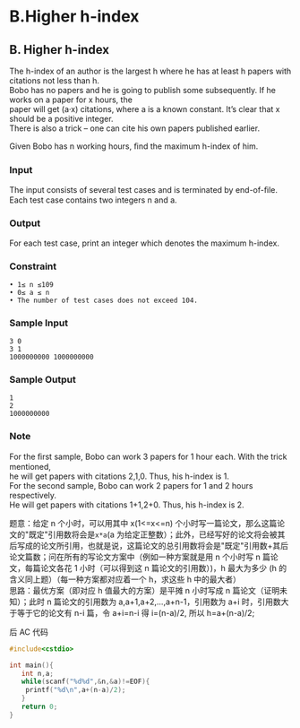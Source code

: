 # B.Higher h-index

## B. Higher h-index

The h-index of an author is the largest h where he has at least h papers with citations not less than h.  
Bobo has no papers and he is going to publish some subsequently. If he works on a paper for x hours, the  
paper will get (a·x) citations, where a is a known constant. It’s clear that x should be a positive integer.  
There is also a trick – one can cite his own papers published earlier.   

Given Bobo has n working hours, ﬁnd the maximum h-index of him.
<!--more-->
### Input

The input consists of several test cases and is terminated by end-of-ﬁle.  
Each test case contains two integers n and a.

### Output

For each test case, print an integer which denotes the maximum h-index.

### Constraint

    • 1≤ n ≤109 
    • 0≤ a ≤ n 
    • The number of test cases does not exceed 104.

### Sample Input

    3 0
    3 1
    1000000000 1000000000

### Sample Output

    1
    2
    1000000000

### Note

For the ﬁrst sample, Bobo can work 3 papers for 1 hour each. With the trick mentioned,  
he will get papers with citations 2,1,0. Thus, his h-index is 1.  
For the second sample, Bobo can work 2 papers for 1 and 2 hours respectively.  
He will get papers with citations 1+1,2+0. Thus, his h-index is 2. 

题意：给定 n 个小时，可以用其中 x(1<=x<=n) 个小时写一篇论文，那么这篇论文的"既定"引用数将会是`x*a`(a 为给定正整数）；此外，已经写好的论文将会被其后写成的论文所引用，也就是说，这篇论文的总引用数将会是"既定"引用数+其后论文篇数；问在所有的写论文方案中（例如一种方案就是用 n 个小时写 n 篇论文，每篇论文各花 1 小时（可以得到这 n 篇论文的引用数）)，h 最大为多少 (h 的含义同上题）（每一种方案都对应着一个 h，求这些 h 中的最大者）  
思路：最优方案（即对应 h 值最大的方案）是平摊 n 小时写成 n 篇论文（证明未知）；此时 n 篇论文的引用数为 a,a+1,a+2,...,a+n-1，引用数为 a+i 时，引用数大于等于它的论文有 n-i 篇，令 a+i=n-i 得 i=(n-a)/2, 所以 h=a+(n-a)/2;  

后 AC 代码
```c
#include<cstdio>

int main(){
   int n,a;
   while(scanf("%d%d",&n,&a)!=EOF){
    printf("%d\n",a+(n-a)/2);
   }
   return 0;
}
```
